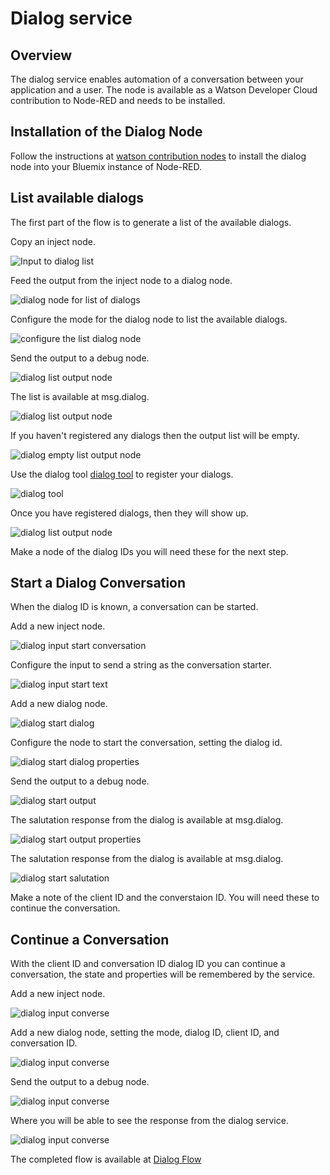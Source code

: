 # Dialog service

## Overview
The dialog service enables automation of a conversation between your application and a user. The node is available
as a Watson Developer Cloud contribution to Node-RED and needs to be installed. 

## Installation of the Dialog Node
Follow the instructions at [watson contribution nodes](/watson_contribution_nodes/README.md) 
to install the dialog node into your Bluemix instance of Node-RED. 

## List available dialogs
The first part of the flow is to generate a list of the available dialogs. 

Copy an inject node.

![Input to dialog list](images/dialog_list_input.png)

Feed the output from the inject node to a dialog node.

![dialog node for list of dialogs](images/dialog_list_dialog_node.png)

Configure the mode for the dialog node to list the available dialogs.

![configure the list dialog node](images/dialog_list_dialog_node_properties.png)

Send the output to a debug node.

![dialog list output node](images/dialog_list_output.png)

The list is available at msg.dialog.

![dialog list output node](images/dialog_list_output_properties.png)

If you haven't registered any dialogs then the output list will be empty.

![dialog empty list output node](images/dialog_list_results_no_dialogs.png)

Use the dialog tool [dialog tool](https://github.com/watson-developer-cloud/dialog-tool) to register
your dialogs. 

![dialog tool](images/dialog_dialog_tool.png)

Once you have registered dialogs, then they will show up.

![dialog list output node](images/dialog_list_results_found_dialogs.png)

Make a node of the dialog IDs you will need these for the next step.

## Start a Dialog Conversation
When the dialog ID is known, a conversation can be started.

Add a new inject node.

![dialog input start conversation](images/dialog_start_input.png)

Configure the input to send a string as the conversation starter.

![dialog input start text](images/dialog_start_input_properties.png)

Add a new dialog node.

![dialog start dialog](images/dialog_start_dialog.png)
 
Configure the node to start the conversation, setting the dialog id.

![dialog start dialog properties](images/dialog_start_dialog_properties.png)

Send the output to a debug node.

![dialog start output](images/dialog_start_output.png)

The salutation response from the dialog is available at msg.dialog.

![dialog start output properties](images/dialog_start_output_properties.png)

The salutation response from the dialog is available at msg.dialog.

![dialog start salutation](images/dialog_start_results.png)

Make a note of the client ID and the converstaion ID. You will need these to continue the conversation.

## Continue a Conversation
With the client ID and conversation ID dialog ID you can continue a conversation, the state and properties
will be remembered by the service. 

Add a new inject node.

![dialog input converse](images/dialog_converse_input.png)

Add a new dialog node, setting the mode, dialog ID, client ID, and conversation ID.

![dialog input converse](images/dialog_converse_dialog.png)

Send the output to a debug node. 

![dialog input converse](images/dialog_converse_output.png)

Where you will be able to see the response from the dialog service. 

![dialog input converse](images/dialog_converse_results.png)



The completed flow is available at [Dialog Flow](dialog_flow.json)
